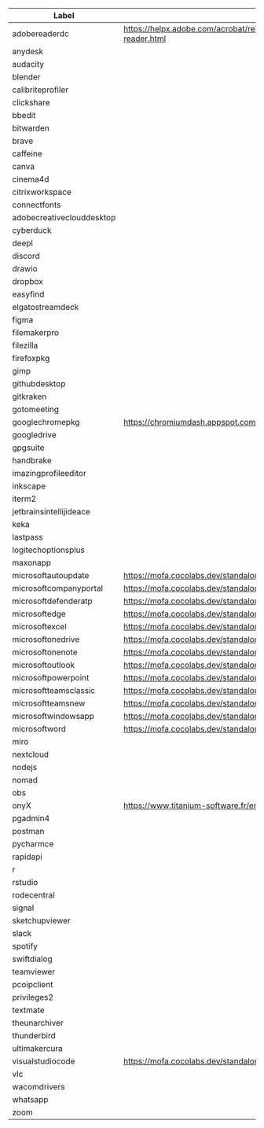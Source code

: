 |Label|URL|
|---|---|
|adobereaderdc|https://helpx.adobe.com/acrobat/release-note/release-notes-acrobat-reader.html|
|anydesk||
|audacity||
|blender||
|calibriteprofiler||
|clickshare||
|bbedit||
|bitwarden||
|brave||
|caffeine||
|canva||
|cinema4d||
|citrixworkspace||
|connectfonts||
|adobecreativeclouddesktop||
|cyberduck||
|deepl||
|discord||
|drawio||
|dropbox||
|easyfind||
|elgatostreamdeck||
|figma||
|filemakerpro||
|filezilla||
|firefoxpkg||
|gimp||
|githubdesktop||
|gitkraken||
|gotomeeting||
|googlechromepkg|https://chromiumdash.appspot.com/releases?platform=Mac|
|googledrive||
|gpgsuite||
|handbrake||
|imazingprofileeditor||
|inkscape||
|iterm2||
|jetbrainsintellijideace||
|keka||
|lastpass||
|logitechoptionsplus||
|maxonapp||
|microsoftautoupdate|https://mofa.cocolabs.dev/standalone_apps/standalone_current_version_en.html|
|microsoftcompanyportal|https://mofa.cocolabs.dev/standalone_apps/standalone_current_version_en.html|
|microsoftdefenderatp|https://mofa.cocolabs.dev/standalone_apps/standalone_current_version_en.html|
|microsoftedge|https://mofa.cocolabs.dev/standalone_apps/standalone_current_version_en.html|
|microsoftexcel|https://mofa.cocolabs.dev/standalone_apps/standalone_current_version_en.html|
|microsoftonedrive|https://mofa.cocolabs.dev/standalone_apps/standalone_current_version_en.html|
|microsoftonenote|https://mofa.cocolabs.dev/standalone_apps/standalone_current_version_en.html|
|microsoftoutlook|https://mofa.cocolabs.dev/standalone_apps/standalone_current_version_en.html|
|microsoftpowerpoint|https://mofa.cocolabs.dev/standalone_apps/standalone_current_version_en.html|
|microsoftteamsclassic|https://mofa.cocolabs.dev/standalone_apps/standalone_current_version_en.html|
|microsoftteamsnew|https://mofa.cocolabs.dev/standalone_apps/standalone_current_version_en.html|
|microsoftwindowsapp|https://mofa.cocolabs.dev/standalone_apps/standalone_current_version_en.html|
|microsoftword|https://mofa.cocolabs.dev/standalone_apps/standalone_current_version_en.html|
|miro||
|nextcloud||
|nodejs||
|nomad||
|obs||
|onyX|https://www.titanium-software.fr/en/onyx.html|
|pgadmin4||
|postman||
|pycharmce||
|rapidapi||
|r||
|rstudio||
|rodecentral||
|signal||
|sketchupviewer||
|slack||
|spotify||
|swiftdialog||
|teamviewer||
|pcoipclient||
|privileges2||
|textmate||
|theunarchiver||
|thunderbird||
|ultimakercura||
|visualstudiocode|https://mofa.cocolabs.dev/standalone_apps/standalone_current_version_en.html|
|vlc||
|wacomdrivers||
|whatsapp||
|zoom||
